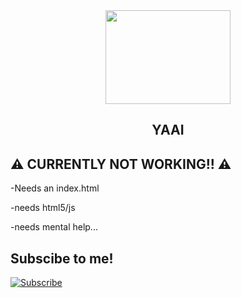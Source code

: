 <div align=center>

<img src='https://media.tenor.com/W9t4G8la9w4AAAAd/you-are-idiot.gif' width="200px" height="150px">

## YAAI


<div align=left>

## ⚠ CURRENTLY NOT WORKING!! ⚠
-Needs an index.html

-needs html5/js

-needs mental help...


## Subscibe to me!

[![Subscribe](https://raw.githubusercontent.com/Fr0stYT/images/main/e.png?token=GHSAT0AAAAAAB24QU3UJ2SK5DGRF3VRW3TAY3SLH4Q)](https://www.youtube.com/channel/UCnsLcZITwNitpsmG7AVzthA)
